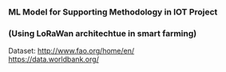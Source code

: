 ### ML Model for Supporting Methodology in IOT Project 
### (Using LoRaWan architechtue in smart farming)

Dataset:
http://www.fao.org/home/en/  
https://data.worldbank.org/ 
